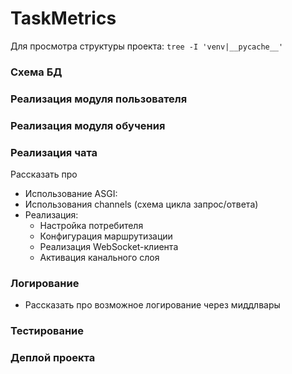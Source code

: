 # TaskMetrics

Для просмотра структуры проекта: `tree -I 'venv|__pycache__'`

### Схема БД

### Реализация модуля пользователя

### Реализация модуля обучения

### Реализация чата
Рассказать про 

- Использование ASGI:
- Использования channels (схема цикла запрос/ответа) 
- Реализация:
  - Настройка потребителя
  - Конфигурация маршрутизации
  - Реализация WebSocket-клиента
  - Активация канального слоя

### Логирование

- Рассказать про возможное логирование через миддлвары

### Тестирование

### Деплой проекта